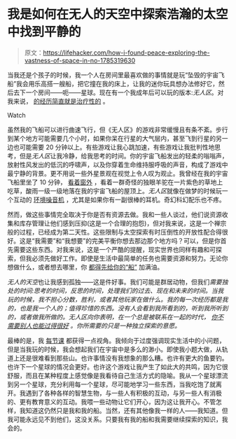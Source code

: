 # 我是如何在无人的天空中探索浩瀚的太空中找到平静的

> 原文：<https://lifehacker.com/how-i-found-peace-exploring-the-vastness-of-space-in-no-1785319630>

当我还是个孩子的时候，我一个人在房间里最喜欢做的事情就是玩“坠毁的宇宙飞船”我会用乐高搭一艘船，把它撞在我的床上，让我的迷你玩具想办法修好它，然后去下一个房间——呃——星球。现在有一个我成年后可以玩的版本:*无人区*。对我来说， [的经历简直就是治疗性的](https://lifehacker.com/in-defense-of-video-games-more-than-just-an-entertaini-5881205) 。

Watch

虽然我的飞船可以进行曲速飞行，但《无人区》的游戏非常缓慢且有条不紊。步行到某个地方可能需要几个小时，如果你呆在行星的大气层内，甚至飞到行星的另一边也可能需要 20 分钟以上。有些游戏让我心跳加速，有些游戏让我批判性地思考，但是*无人区*让我冷静，给我思考的时间。你的宇宙飞船发出的轻柔的嗡嗡声，放射性风发出的低沉的呼啸声，以及你穿着生命维持服呼吸的声音，构成了游戏中最宁静的背景。更不用说一些外星景观在视觉上令人叹为观止。我曾经在我的宇宙飞船里坐了 10 分钟， [看着窗外](https://lifehacker.com/why-we-should-all-spend-more-time-staring-out-of-the-wi-1784903049) ，看着一群奇怪的独眼羊驼在一片紫色的草地上吃草，酸雨一级一级地落在我的宇宙飞船的屋顶上。*无人区*就像在做梦的时候玩一个互动的 [环境噪音机](http://lifehacker.com/ambient-noise-showdown-noisli-vs-white-noise-vs-rain-1783034698) ，尤其是如果你有一副很棒的耳机。奇幻科幻配乐也不疼。

然而，做这些事情完全取决于你是否有资源去做。我和一些人谈过，他们说资源收集和库存管理让他们感到压抑(这是一个合理的抱怨)，但对我来说，这是一个禅宗般的过程，已经成为第二天性。这些限制与太空探索有时压倒性的开放性配合得很好。这是“我需要”和“我想要”的完美平衡你想去那边那个地方吗？可以，但是你首先需要这些东西。对我来说，这是一个严酷的提醒，现实世界也同样有趣和可探索，但我必须先做好工作。即使是生活中最简单的任务也需要资源和努力。无论你想做什么，或者想去哪里，你 [都得先给你的“船”](https://lifehacker.com/if-youre-looking-for-a-shortcut-youre-doing-the-wrong-1725325780) 加满油。

*无人的天空*也让我感到孤独——这是件好事。我们可能是群居动物，但我们*需要独处的时间:思考的时间，反思的时间，处理我们的过去、现在和未来的时间。当我玩的时候，我不担心分数，胜利，或者其他玩家在做什么。我的每一次经历都是我的，也是我一个人的；值得珍惜的东西。没有人会看到我所看到的，听到我所听到的，或者做我所做的。*无人区*向你表明，在一个总是被联系在一起的时代， [你不需要别人也能过得很好](https://lifehacker.com/the-power-of-going-it-alone-1776843438) 。你所需要的只是一种独立探索的意愿。* 

最棒的是，我 [每节课](https://lifehacker.com/where-to-start-when-it-feels-like-nothing-is-going-righ-1640250197) 都获得一点视角。我倾向于过度强调现实生活中的小问题，但是当我玩的时候，我会想起我们在宇宙中是多么的渺小。即使我小题大做，从轨道上还是很难看到那些山。也许事情没有我想象的那么糟。也许有更大的鱼要钓。也许下一个星球的情况会更好。也许这个游戏让我产生了如此大的共鸣，因为它很舒服，而且在某种程度上感觉像是我看待自己生活方式的隐喻。我从一个星球漂流到另一个星球，充分利用每一个星球，尽可能地学习一些东西，当我吃饱了就离开。我遇到了各种各样的智慧生物，与一些人有积极的互动，与另一些人有消极的、更有教育意义的互动。我喂一些动物让它们开心，因为这让我开心。不管怎样，我知道这仍然只是我和我的船。当然，还有其他像我一样的人——我知道。但我可能永远见不到他们，这没关系。只要我有我的船和我需要继续探索的知识，我会的。